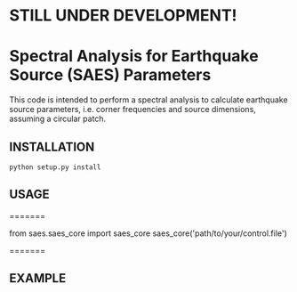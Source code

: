 # STILL UNDER DEVELOPMENT!
# Spectral Analysis for Earthquake Source (SAES) Parameters
This code is intended to perform a spectral analysis to calculate earthquake
source parameters, i.e. corner frequencies and source dimensions, assuming
a circular patch.

## INSTALLATION
```
python setup.py install
```
## USAGE
=======

from saes.saes_core import saes_core
saes_core('path/to/your/control.file')

=======
## EXAMPLE

